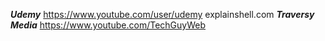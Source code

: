 ***Udemy*** https://www.youtube.com/user/udemy
explainshell.com
***Traversy Media*** https://www.youtube.com/TechGuyWeb
